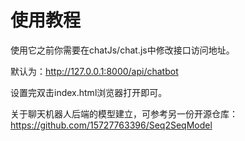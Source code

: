 # 使用教程

使用它之前你需要在chatJs/chat.js中修改接口访问地址。

默认为：http://127.0.0.1:8000/api/chatbot

设置完双击index.html浏览器打开即可。

关于聊天机器人后端的模型建立，可参考另一份开源仓库： https://github.com/15727763396/Seq2SeqModel
